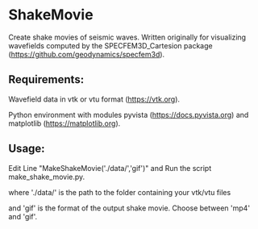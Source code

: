 # ShakeMovie
Create shake movies of seismic waves. 
Written originally for visualizing wavefields computed by the SPECFEM3D_Cartesion package (<https://github.com/geodynamics/specfem3d>). 

## Requirements:
Wavefield data in vtk or vtu format (<https://vtk.org>). 

Python environment with modules pyvista (<https://docs.pyvista.org>) and matplotlib (<https://matplotlib.org>).

## Usage:
Edit Line "MakeShakeMovie('./data/','gif')" and Run the script make_shake_movie.py.

where './data/' is the path to the folder containing your vtk/vtu files

and 'gif' is the format of the output shake movie. Choose between 'mp4' and 'gif'.

